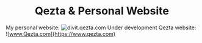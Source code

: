 <h1 align='center'>Qezta & Personal Website</h1>

My personal website: ![divit.qezta.com](https://divit.qezta.com)
Under development Qezta website: ![www.Qezta.com](https://www.qezta.com)
